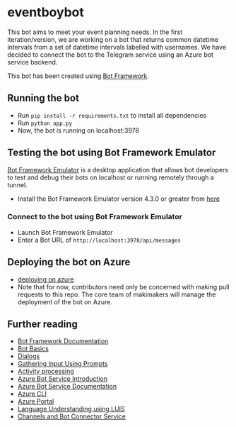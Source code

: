 # eventboybot
This bot aims to meet your event planning needs. 
In the first iteration/version, we are working on a bot that returns common datetime intervals from a set of datetime intervals labelled with usernames. We have decided to connect the bot to the Telegram service using an Azure bot service backend.


This bot has been created using [Bot Framework](https://dev.botframework.com).

## Running the bot
- Run `pip install -r requirements.txt` to install all dependencies
- Run `python app.py`
- Now, the bot is running on localhost:3978

## Testing the bot using Bot Framework Emulator
[Bot Framework Emulator](https://github.com/microsoft/botframework-emulator) is a desktop application that allows bot developers to test and debug their bots on localhost or running remotely through a tunnel.

- Install the Bot Framework Emulator version 4.3.0 or greater from [here](https://github.com/Microsoft/BotFramework-Emulator/releases)

### Connect to the bot using Bot Framework Emulator

- Launch Bot Framework Emulator
- Enter a Bot URL of `http://localhost:3978/api/messages`

## Deploying the bot on Azure
- [deploying on azure](https://docs.microsoft.com/en-us/azure/bot-service/bot-builder-deploy-az-cli?view=azure-bot-service-4.0&tabs=csharp)
- Note that for now, contributors need only be concerned with making pull requests to this repo. The core team of makimakers will manage the deployment of the bot on Azure.


## Further reading

- [Bot Framework Documentation](https://docs.botframework.com)
- [Bot Basics](https://docs.microsoft.com/azure/bot-service/bot-builder-basics?view=azure-bot-service-4.0)
- [Dialogs](https://docs.microsoft.com/azure/bot-service/bot-builder-concept-dialog?view=azure-bot-service-4.0)
- [Gathering Input Using Prompts](https://docs.microsoft.com/azure/bot-service/bot-builder-prompts?view=azure-bot-service-4.0&tabs=csharp)
- [Activity processing](https://docs.microsoft.com/en-us/azure/bot-service/bot-builder-concept-activity-processing?view=azure-bot-service-4.0)
- [Azure Bot Service Introduction](https://docs.microsoft.com/azure/bot-service/bot-service-overview-introduction?view=azure-bot-service-4.0)
- [Azure Bot Service Documentation](https://docs.microsoft.com/azure/bot-service/?view=azure-bot-service-4.0)
- [Azure CLI](https://docs.microsoft.com/cli/azure/?view=azure-cli-latest)
- [Azure Portal](https://portal.azure.com)
- [Language Understanding using LUIS](https://docs.microsoft.com/azure/cognitive-services/luis/)
- [Channels and Bot Connector Service](https://docs.microsoft.com/azure/bot-service/bot-concepts?view=azure-bot-service-4.0)
